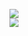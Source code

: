 [![](https://img.shields.io/badge/Made%20With-Github%20Spray-lightgrey.svg?style=for-the-badge&logo=github)](https://github.com/Annihil/github-spray#1928)  
[![](https://i.imgur.com/2DrTn0Z.gif)](https://github.com/Annihil/github-spray)